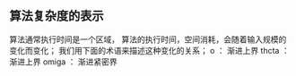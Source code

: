 ## 算法复杂度的表示
算法通常执行时间是一个区域， 算法的执行时间，空间消耗，会随着输入规模的变化而变化；
我们用下面的术语来描述这种变化的关系；
o ： 渐进上界
thcta ：渐进上界
omiga ： 渐进紧密界
